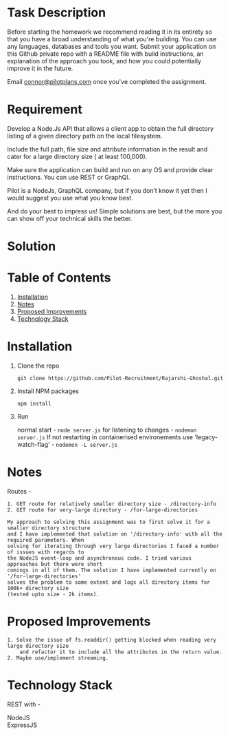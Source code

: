 # Task Description
Before starting the homework we recommend reading it in its entirety so that you have a broad understanding of what you're building. You can use any languages, databases and tools you want. Submit your application on this Github private repo with a README file with build instructions, an explanation of the approach you took, and how you could potentially improve it in the future. 

Email connor@pilotplans.com once you've completed the assignment. 

# Requirement
Develop a Node.Js API that allows a client app to obtain the full directory listing of a given directory path on the local filesystem.

Include the full path, file size and attribute information in the result and cater for a large directory size ( at least 100,000).

Make sure the application can build and run on any OS and provide clear instructions. You can use REST or GraphQl.

Pilot is a NodeJs, GraphQL company, but if you don’t know it yet then I would suggest you use what you know best.

And do your best to impress us! Simple solutions are best, but the more you can show off your technical skills the better.

# Solution

# Table of Contents

1. [Installation](#installation)
2. [Notes](#notes)
3. [Proposed Improvements](#proposed-improvements)
4. [Technology Stack](#technology-stack)

# Installation
 1. Clone the repo 

    ```git clone https://github.com/Pilot-Recruitment/Rajarshi-Ghoshal.git```

 2. Install NPM packages

    `npm install`
    
 3. Run
     
    normal start - `node server.js`
    for listening to changes - `nodemon server.js`
    If not restarting in containerised environements use 'legacy-watch-flag' - `nodemon -L server.js`
 
 # Notes
 
   Routes - 
    
    1. GET route for relatively smaller directory size - /directory-info 
    2. GET route for very-large directory - /for-large-directories 
    
    My approach to solving this assignment was to first solve it for a smaller directory structure 
    and I have implemented that solution on '/directory-info' with all the required parameters. When 
    solving for iterating through very large directories I faced a number of issues with regards to 
    the NodeJS event-loop and asynchronous code. I tried various approaches but there were short 
    comings in all of them. The solution I have implemented currently on '/for-large-directories' 
    solves the problem to some extent and logs all directory items for 100k+ directory size 
    (tested upto size - 2k items).   
 
# Proposed Improvements
    
    1. Solve the issue of fs.readdir() getting blocked when reading very large directory size 
        and refactor it to include all the attributes in the return value.  
    2. Maybe use/implement streaming.  
    
# Technology Stack
  
  REST with - 
  
  NodeJS <br />
  ExpressJS 
